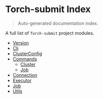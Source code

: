 # Torch-submit Index

> Auto-generated documentation index.

A full list of `Torch-submit` project modules.

- [Version](./_version.md#version)
- [Cli](./cli.md#cli)
- [ClusterConfig](./cluster_config.md#clusterconfig)
- [Commands](commands/index.md#commands)
    - [Cluster](commands/cluster.md#cluster)
    - [Job](commands/job.md#job)
- [Connection](./connection.md#connection)
- [Executor](./executor.md#executor)
- [Job](./job.md#job)
- [Utils](./utils.md#utils)

